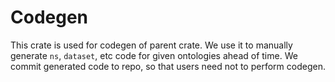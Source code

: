 # Codegen

This crate is used for codegen of parent crate. We use it to manually generate `ns`, `dataset`, etc code for given ontologies ahead of time. We commit generated code to repo, so that users need not to perform codegen. 

